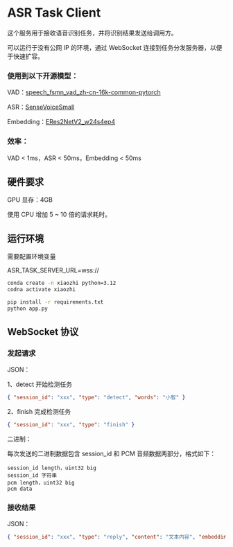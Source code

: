 # ASR Task Client

这个服务用于接收语音识别任务，并将识别结果发送给调用方。

可以运行于没有公网 IP 的环境，通过 WebSocket 连接到任务分发服务器，以便于快速扩容。


### 使用到以下开源模型：

VAD：<a href="https://modelscope.cn/models/iic/speech_fsmn_vad_zh-cn-16k-common-pytorch">speech_fsmn_vad_zh-cn-16k-common-pytorch</a>

ASR：<a href="https://modelscope.cn/models/iic/SenseVoiceSmall">SenseVoiceSmall</a>

Embedding：<a href="https://modelscope.cn/models/iic/speech_eres2netv2w24s4ep4_sv_zh-cn_16k-common">ERes2NetV2_w24s4ep4</a>

### 效率：

VAD < 1ms，ASR < 50ms，Embedding < 50ms 


## 硬件要求

GPU 显存：4GB

使用 CPU 增加 5 ~ 10 倍的请求耗时。

## 运行环境

需要配置环境变量

ASR_TASK_SERVER_URL=wss://



```bash
conda create -n xiaozhi python=3.12
codna activate xiaozhi

pip install -r requirements.txt
python app.py
```

## WebSocket 协议

### 发起请求

JSON：

1、detect 开始检测任务

```json
{ "session_id": "xxx", "type": "detect", "words": "小智" }
```

2、finish 完成检测任务

```json
{ "session_id": "xxx", "type": "finish" }
```

二进制：

每次发送的二进制数据包含 session_id 和 PCM 音频数据两部分，格式如下：

```
session_id length，uint32 big
session_id 字符串
pcm length，uint32 big
pcm data
```

### 接收结果

JSON：

```json
{ "session_id": "xxx", "type": "reply", "content": "文本内容", "embedding": "音频向量", "url": "音频下载地址" }
```

